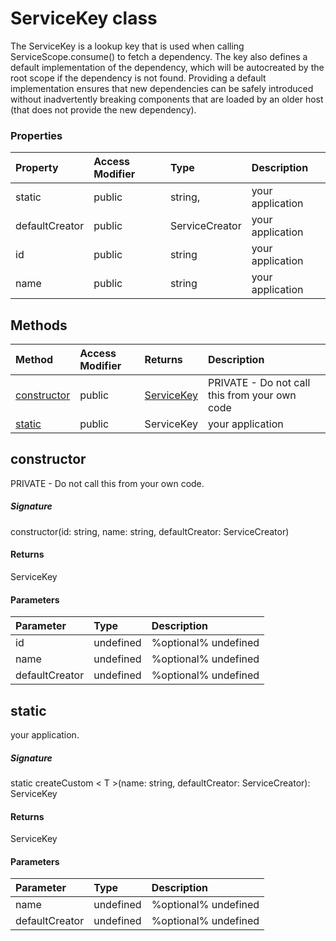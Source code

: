 # ServiceKey class

The ServiceKey is a lookup key that is used when calling ServiceScope.consume() 
to fetch a dependency. The key also defines a default implementation of the 
dependency, which will be autocreated by the root scope if the dependency is not found. 
Providing a default implementation ensures that new dependencies can be safely 
introduced without inadvertently breaking components that are loaded by an older host 
(that does not provide the new dependency).


### Properties

| Property	   | Access Modifier | Type	| Description|
|:-------------|:----|:-------|:-----------|
|static      | public | string, | your application |
|defaultCreator      | public | ServiceCreator<T> | your application |
|id      | public | string | your application |
|name      | public | string | your application |




## Methods

| Method	   | Access Modifier | Returns	| Description|
|:-------------|:----|:-------|:-----------|
|[constructor](#constructor)      | public | [ServiceKey](ServiceKey.md) | PRIVATE - Do not call this from your own code |
|[static](#static)      | public | ServiceKey<T> | your application |




## constructor

PRIVATE - Do not call this from your own code.

##### Signature
constructor(id: string, name: string, defaultCreator: ServiceCreator<T>)

#### Returns
ServiceKey

#### Parameters


| Parameter	   | Type    | Description |
|:-------------|:---------------|:------------|
| id     | undefined | %optional% undefined |
| name     | undefined | %optional% undefined |
| defaultCreator     | undefined | %optional% undefined |


## static

your application.

##### Signature
static createCustom < T >(name: string, defaultCreator: ServiceCreator<T>): ServiceKey<T>

#### Returns
ServiceKey<T>

#### Parameters


| Parameter	   | Type    | Description |
|:-------------|:---------------|:------------|
| name     | undefined | %optional% undefined |
| defaultCreator     | undefined | %optional% undefined |

